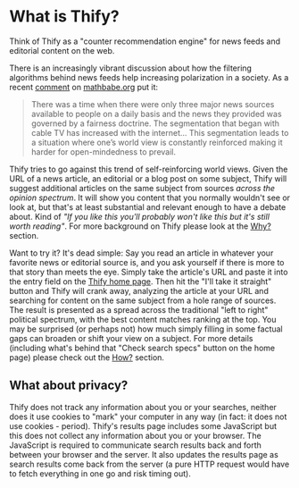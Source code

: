 What is Thify?
==============

Think of Thify as a "counter recommendation engine" for news feeds and editorial content on the web.

There is an increasingly vibrant discussion about how the filtering algorithms behind news feeds help increasing polarization in a society. As a recent [comment](http://mathbabe.org/2014/06/30/thanks-for-a-great-case-study-facebook/#comments) on [mathbabe.org](http://mathbabe.org) put it:

> There was a time when there were only three major news sources available to
> people on a daily basis and the news they provided was governed by a
> fairness doctrine. The segmentation that began with cable TV has
> increased with the internet... This segmentation leads to a situation
> where one’s world view is constantly reinforced making it harder for
> open-mindedness to prevail.

Thify tries to go against this trend of self-reinforcing world views. Given the URL of a news article, an editorial or a blog post on some subject, Thify will suggest additional articles on the same subject from sources *across the opinion spectrum*. It will show you content that you normally wouldn't see or look at, but that's at least substantial and relevant enough to have a debate about. Kind of *"If you like this you'll probably won't like this but it's still worth reading"*. For more background on Thify please look at the [Why?](/thify-why) section.

Want to try it? It's dead simple: Say you read an article in whatever your favorite news or editorial source is, and you ask yourself if there is more to that story than meets the eye. Simply take the article's URL and paste it into the entry field on the [Thify home page](/). Then hit the "I'll take it straight" button and Thify will crank away, analyzing the article at your URL and searching for content on the same subject from a hole range of sources. The result is presented as a spread across the traditional "left to right" political spectrum, with the best content matches ranking at the top. You may be surprised (or perhaps not) how much simply filling in some factual gaps can broaden or shift your view on a subject. For more details (including what's behind that "Check search specs" button on the home page) please check out the [How?](/thify-how) section.

What about privacy?
-------------------

Thify does not track any information about you or your searches, neither does it use cookies to "mark" your computer in any way (in fact: it does not use cookies - period). Thify's results page includes some JavaScript but this does not collect any information about you or your browser.  The JavaScript is required to communicate search results back and forth between your browser and the server. It also updates the results page as search results come back from the server (a pure HTTP request would have to fetch everything in one go and risk timing out).
